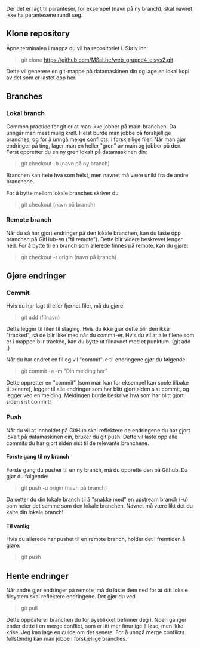 Der det er lagt til paranteser, for eksempel (navn på ny branch), skal navnet ikke ha parantesene rundt seg.

## Klone repository
Åpne terminalen i mappa du vil ha repositoriet i.
Skriv inn:
> git clone https://github.com/MSalthe/web_gruppe4_elsys2.git

Dette vil generere en git-mappe på datamaskinen din og lage en lokal kopi av det som er lastet opp her.

## Branches
### Lokal branch
Common practice for git er at man ikke jobber på main-branchen. Da unngår man mest mulig krøll. Helst burde man jobbe på forskjellige branches, og for å unngå merge conflicts, i forskjellige filer. Når man gjør endringer på ting, lager man en heller "gren" av main og jobber på den. Først oppretter du en ny gren lokalt på datamaskinen din:
> git checkout -b (navn på ny branch)

Branchen kan hete hva som helst, men navnet må være unikt fra de andre branchene.

For å bytte mellom lokale branches skriver du
> git checkout (navn på branch)

### Remote branch
Når du så har gjort endringer på den lokale branchen, kan du laste opp branchen på GitHub-en ("til remote"). Dette blir videre beskrevet lenger ned. For å bytte til en branch som allerede finnes på remote, kan du gjøre:
> git checkout -r origin (navn på branch)

## Gjøre endringer
### Commit 
Hvis du har lagt til eller fjernet filer, må du gjøre:
> git add (filnavn)

Dette legger til filen til staging. Hvis du ikke gjør dette blir den ikke "tracked", så de blir ikke med når du commit-er. Hvis du vil at alle filene som er i mappen blir tracked, kan du bytte ut filnavnet med et punktum. (git add .)

Når du har endret en fil og vil "commit"-e til endringene gjør du følgende:
> git commit -a -m "Din melding her"

Dette oppretter en "commit" (som man kan for eksempel kan spole tilbake til senere), legger til alle endringer som har blitt gjort siden sist commit, og legger ved en melding. Meldingen burde beskrive hva som har blitt gjort siden sist commit!

### Push
Når du vil at innholdet på GitHub skal reflektere de endringene du har gjort lokalt på datamaskinen din, bruker du git push. Dette vil laste opp alle commits du har gjort siden sist til de relevante branchene. 

#### Første gang til ny branch
Første gang du pusher til en ny branch, må du opprette den på Github. Da gjør du følgende:
> git push -u origin (navn på branch)

Da setter du din lokale branch til å "snakke med" en upstream branch (-u) som heter det samme som den lokale branchen. Navnet må være likt det du kalte din lokale branch!

#### Til vanlig
Hvis du allerede har pushet til en remote branch, holder det i fremtiden å gjøre:
> git push

## Hente endringer 
Når andre gjør endringer på remote, må du laste dem ned for at ditt lokale filsystem skal reflektere endringene. Det gjør du ved
> git pull

Dette oppdaterer branchen du for øyeblikket befinner deg i. Noen ganger ender dette i en merge conflict, som er litt mer finurlige å løse, men ikke krise. Jeg kan lage en guide om det senere. For å unngå merge conflicts fullstendig kan man jobbe i forskjellige branches.